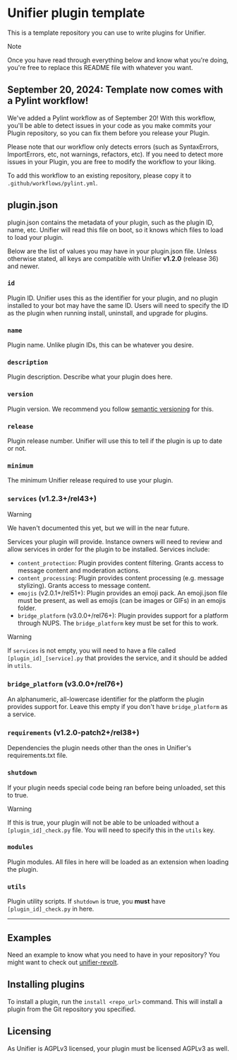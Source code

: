 # Unifier plugin template
This is a template repository you can use to write plugins for Unifier.

> [!NOTE]
> Once you have read through everything below and know what you're doing, you're free to replace
> this README file with whatever you want.

## September 20, 2024: Template now comes with a Pylint workflow!
We've added a Pylint workflow as of September 20! With this workflow, you'll be able to detect
issues in your code as you make commits your Plugin repository, so you can fix them before you
release your Plugin.

Please note that our workflow only detects errors (such as SyntaxErrors, ImportErrors, etc, not
warnings, refactors, etc). If you need to detect more issues in your Plugin, you are free to modify
the workflow to your liking.

To add this workflow to an existing repository, please copy it to `.github/workflows/pylint.yml`.

## plugin.json
plugin.json contains the metadata of your plugin, such as the plugin ID, name, etc. Unifier will
read this file on boot, so it knows which files to load to load your plugin.

Below are the list of values you may have in your plugin.json file. Unless otherwise stated, all
keys are compatible with Unifier **v1.2.0** (release 36) and newer.

### `id`
Plugin ID. Unifier uses this as the identifier for your plugin, and no plugin
installed to your bot may have the same ID. Users will need to specify the ID as the plugin when
running install, uninstall, and upgrade for plugins.

### `name`
Plugin name. Unlike plugin IDs, this can be whatever you desire.

### `description`
Plugin description. Describe what your plugin does here.

### `version`
Plugin version. We recommend you follow [semantic versioning](https://semver.org/) for this.

### `release`
Plugin release number. Unifier will use this to tell if the plugin is up to date or not.

### `minimum`
The minimum Unifier release required to use your plugin.

### `services` (v1.2.3+/rel43+)
> [!WARNING]
> We haven't documented this yet, but we will in the near future.

Services your plugin will provide. Instance owners will need to review and allow services in order 
for the plugin to be installed. Services include:
- `content_protection`: Plugin provides content filtering. Grants access to message content and
  moderation actions.
- `content_processing`: Plugin provides content processing (e.g. message stylizing). Grants access
  to message content.
- `emojis` (v2.0.1+/rel51+): Plugin provides an emoji pack. An emoji.json file must be present, as
  well as emojis (can be images or GIFs) in an emojis folder.
- `bridge_platform` (v3.0.0+/rel76+): Plugin provides support for a platform through NUPS. The
  `bridge_platform` key must be set for this to work.
> [!WARNING]
> If `services` is not empty, you will need to have a file called `[plugin_id]_[service].py` that
> provides the service, and it should be added in `utils`.

### `bridge_platform` (v3.0.0+/rel76+)
An alphanumeric, all-lowercase identifier for the platform the plugin provides support for. Leave
this empty if you don't have `bridge_platform` as a service.

### `requirements` (v1.2.0-patch2+/rel38+)
Dependencies the plugin needs other than the ones in Unifier's requirements.txt file.

### `shutdown`
If your plugin needs special code being ran before being unloaded, set this to true.
> [!WARNING]
> If this is true, your plugin will not be able to be unloaded without a `[plugin_id]_check.py`
> file. You will need to specify this in the `utils` key.

### `modules`
Plugin modules. All files in here will be loaded as an extension when loading the plugin.

### `utils`
Plugin utility scripts. If `shutdown` is true, you **must** have `[plugin_id]_check.py` in here.

----

## Examples
Need an example to know what you need to have in your repository? You might want to check out
[unifier-revolt](https://github.com/UnifierHQ/unifier-revolt).

## Installing plugins
To install a plugin, run the `install <repo_url>` command. This will install a plugin from the
Git repository you specified.

## Licensing
As Unifier is AGPLv3 licensed, your plugin must be licensed AGPLv3 as well.
